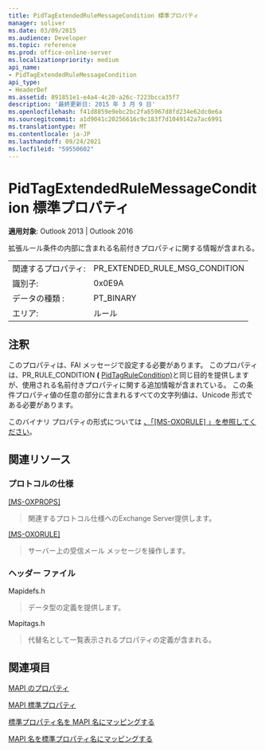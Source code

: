 ```yaml
---
title: PidTagExtendedRuleMessageCondition 標準プロパティ
manager: soliver
ms.date: 03/09/2015
ms.audience: Developer
ms.topic: reference
ms.prod: office-online-server
ms.localizationpriority: medium
api_name:
- PidTagExtendedRuleMessageCondition
api_type:
- HeaderDef
ms.assetid: 891851e1-e4a4-4c20-a26c-7223bcca35f7
description: '最終更新日: 2015 年 3 月 9 日'
ms.openlocfilehash: f41d8859e9ebc2bc2fa65967d8fd234e62dc0e6a
ms.sourcegitcommit: a1d9041c20256616c9c183f7d1049142a7ac6991
ms.translationtype: MT
ms.contentlocale: ja-JP
ms.lasthandoff: 09/24/2021
ms.locfileid: "59550602"
---
```

# <a name="pidtagextendedrulemessagecondition-canonical-property"></a>PidTagExtendedRuleMessageCondition 標準プロパティ

  
  
**適用対象**: Outlook 2013 | Outlook 2016 
  
拡張ルール条件の内部に含まれる名前付きプロパティに関する情報が含まれる。
  
|||
|:-----|:-----|
|関連するプロパティ:  <br/> |PR_EXTENDED_RULE_MSG_CONDITION  <br/> |
|識別子:  <br/> |0x0E9A  <br/> |
|データの種類 :   <br/> |PT_BINARY  <br/> |
|エリア:  <br/> |ルール  <br/> |
   
## <a name="remarks"></a>注釈

このプロパティは、FAI メッセージで設定する必要があります。 このプロパティは、PR_RULE_CONDITION **(** [PidTagRuleCondition)](pidtagrulecondition-canonical-property.md)と同じ目的を提供しますが、使用される名前付きプロパティに関する追加情報が含まれている。 この条件プロパティ値の任意の部分に含まれるすべての文字列値は、Unicode 形式である必要があります。
  
このバイナリ プロパティの形式については [、「[MS-OXORULE] 」を参照してください](https://msdn.microsoft.com/library/70ac9436-501e-43e2-9163-20d2b546b886%28Office.15%29.aspx)。
  
## <a name="related-resources"></a>関連リソース

### <a name="protocol-specifications"></a>プロトコルの仕様

[[MS-OXPROPS]](https://msdn.microsoft.com/library/f6ab1613-aefe-447d-a49c-18217230b148%28Office.15%29.aspx)
  
> 関連するプロトコル仕様へのExchange Server提供します。
    
[[MS-OXORULE]](https://msdn.microsoft.com/library/70ac9436-501e-43e2-9163-20d2b546b886%28Office.15%29.aspx)
  
> サーバー上の受信メール メッセージを操作します。
    
### <a name="header-files"></a>ヘッダー ファイル

Mapidefs.h
  
> データ型の定義を提供します。
    
Mapitags.h
  
> 代替名として一覧表示されるプロパティの定義が含まれる。
    
## <a name="see-also"></a>関連項目



[MAPI のプロパティ](mapi-properties.md)
  
[MAPI 標準プロパティ](mapi-canonical-properties.md)
  
[標準プロパティ名を MAPI 名にマッピングする](mapping-canonical-property-names-to-mapi-names.md)
  
[MAPI 名を標準プロパティ名にマッピングする](mapping-mapi-names-to-canonical-property-names.md)

